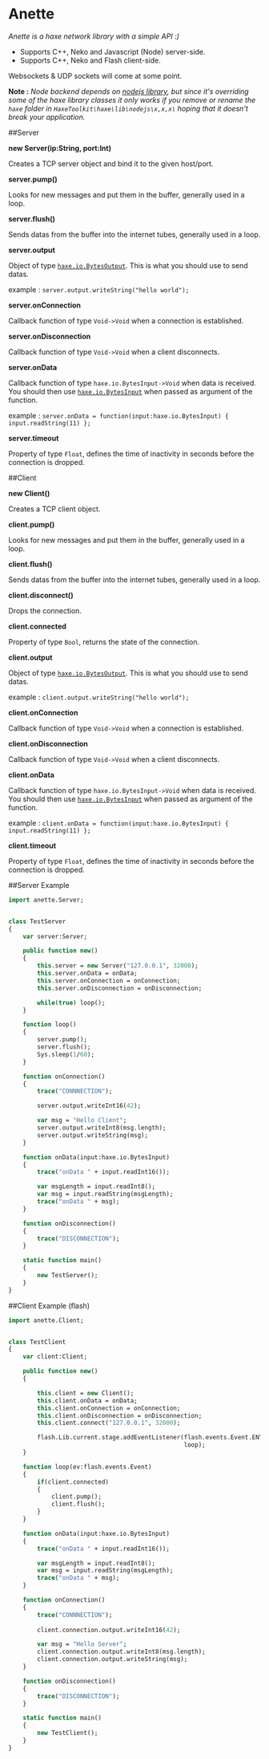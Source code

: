 Anette
======

*Anette is a haxe network library with a simple API :)*

* Supports C++, Neko and Javascript (Node) server-side.
* Supports C++, Neko and Flash client-side.

Websockets & UDP sockets will come at some point.

**Note :** *Node backend depends on [nodejs library](https://github.com/dionjwa/nodejs-std), but since it's overriding some of the haxe library classes it only works if you remove or rename the `haxe` folder in `HaxeToolkit\haxe\lib\nodejs\x,x,x\` hoping that it doesn't break your application.*

##Server

**new Server(ip:String, port:Int)**

Creates a TCP server object and bind it to the given host/port.

**server.pump()**

Looks for new messages and put them in the buffer, generally used in a loop.

**server.flush()**

Sends datas from the buffer into the internet tubes, generally used in a loop.

**server.output**

Object of type [`haxe.io.BytesOutput`](http://api.haxe.org/haxe/io/BytesOutput.html). This is what you should use to send datas.

example : `server.output.writeString("hello world");`

**server.onConnection**

Callback function of type `Void->Void` when a connection is established.

**server.onDisconnection**

Callback function of type `Void->Void` when a client disconnects.

**server.onData**

Callback function of type `haxe.io.BytesInput->Void` when data is received. You should then use [`haxe.io.BytesInput`](http://api.haxe.org/haxe/io/BytesInput.html) when passed as argument of the function.

example : `server.onData = function(input:haxe.io.BytesInput) { input.readString(11) };`

**server.timeout**

Property of type `Float`, defines the time of inactivity in seconds before the connection is dropped.


##Client

**new Client()**

Creates a TCP client object.

**client.pump()**

Looks for new messages and put them in the buffer, generally used in a loop.

**client.flush()**

Sends datas from the buffer into the internet tubes, generally used in a loop.

**client.disconnect()**

Drops the connection.

**client.connected**

Property of type `Bool`, returns the state of the connection.

**client.output**

Object of type [`haxe.io.BytesOutput`](http://api.haxe.org/haxe/io/BytesOutput.html). This is what you should use to send datas.

example : `client.output.writeString("hello world");`

**client.onConnection**

Callback function of type `Void->Void` when a connection is established.

**client.onDisconnection**

Callback function of type `Void->Void` when a client disconnects.

**client.onData**

Callback function of type `haxe.io.BytesInput->Void` when data is received. You should then use [`haxe.io.BytesInput`](http://api.haxe.org/haxe/io/BytesInput.html) when passed as argument of the function.

example : `client.onData = function(input:haxe.io.BytesInput) { input.readString(11) };`

**client.timeout**

Property of type `Float`, defines the time of inactivity in seconds before the connection is dropped.


##Server Example

```Haxe
import anette.Server;


class TestServer
{
    var server:Server;

    public function new()
    {
        this.server = new Server("127.0.0.1", 32000);
        this.server.onData = onData;
        this.server.onConnection = onConnection;
        this.server.onDisconnection = onDisconnection;

        while(true) loop();
    }

    function loop()
    {
        server.pump();
        server.flush();
        Sys.sleep(1/60);
    }

    function onConnection()
    {
        trace("CONNNECTION");

        server.output.writeInt16(42);

        var msg = "Hello Client";
        server.output.writeInt8(msg.length);
        server.output.writeString(msg);
    }

    function onData(input:haxe.io.BytesInput)
    {
        trace("onData " + input.readInt16());

        var msgLength = input.readInt8();
        var msg = input.readString(msgLength);
        trace("onData " + msg);
    }

    function onDisconnection()
    {
        trace("DISCONNECTION");
    }

    static function main()
    {
        new TestServer();
    }
}
```


##Client Example (flash)

```Haxe
import anette.Client;


class TestClient
{
    var client:Client;

    public function new()
    {

        this.client = new Client();
        this.client.onData = onData;
        this.client.onConnection = onConnection;
        this.client.onDisconnection = onDisconnection;
        this.client.connect("127.0.0.1", 32000);

        flash.Lib.current.stage.addEventListener(flash.events.Event.ENTER_FRAME,
                                                 loop);
    }

    function loop(ev:flash.events.Event)
    {
        if(client.connected)
        {
            client.pump();
            client.flush();
        }
    }

    function onData(input:haxe.io.BytesInput)
    {
        trace("onData " + input.readInt16());

        var msgLength = input.readInt8();
        var msg = input.readString(msgLength);
        trace("onData " + msg);
    }

    function onConnection()
    {
        trace("CONNNECTION");
        
        client.connection.output.writeInt16(42);

        var msg = "Hello Server";
        client.connection.output.writeInt8(msg.length);
        client.connection.output.writeString(msg);
    }

    function onDisconnection()
    {
        trace("DISCONNECTION");
    }

    static function main()
    {
        new TestClient();
    }
}

```
